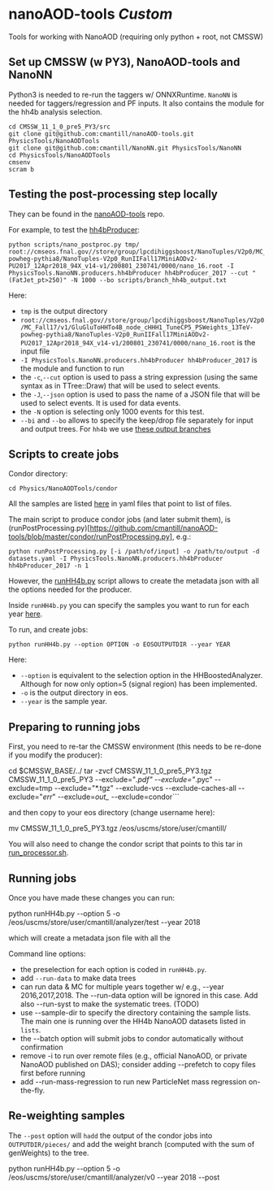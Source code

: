 # nanoAOD-tools *Custom*
Tools for working with NanoAOD (requiring only python + root, not CMSSW)

## Set up CMSSW (w PY3), NanoAOD-tools and NanoNN

Python3 is needed to re-run the taggers w/ ONNXRuntime.
`NanoNN` is needed for taggers/regression and PF inputs.
It also contains the module for the hh4b analysis selection.

    cd CMSSW_11_1_0_pre5_PY3/src
    git clone git@github.com:cmantill/nanoAOD-tools.git PhysicsTools/NanoAODTools
    git clone git@github.com:cmantill/NanoNN.git PhysicsTools/NanoNN
    cd PhysicsTools/NanoAODTools
    cmsenv
    scram b

## Testing the post-processing step locally

They can be found in the [nanoAOD-tools](https://github.com/cms-nanoAOD/nanoAOD-tools#general-instructions-to-run-the-post-processing-step) repo.

For example, to test the [hh4bProducer](https://github.com/cmantill/NanoNN/blob/main/python/producers/hh4bProducer.py):

    python scripts/nano_postproc.py tmp/ root://cmseos.fnal.gov//store/group/lpcdihiggsboost/NanoTuples/V2p0/MC_Fall17/v1/GluGluToHHTo4B_node_cHHH1_TuneCP5_PSWeights_13TeV-powheg-pythia8/NanoTuples-V2p0_RunIIFall17MiniAODv2-PU2017_12Apr2018_94X_v14-v1/200801_230741/0000/nano_16.root -I PhysicsTools.NanoNN.producers.hh4bProducer hh4bProducer_2017 --cut "(FatJet_pt>250)" -N 1000 --bo scripts/branch_hh4b_output.txt

Here:
* `tmp` is the output directory
* `root://cmseos.fnal.gov//store/group/lpcdihiggsboost/NanoTuples/V2p0/MC_Fall17/v1/GluGluToHHTo4B_node_cHHH1_TuneCP5_PSWeights_13TeV-powheg-pythia8/NanoTuples-V2p0_RunIIFall17MiniAODv2-PU2017_12Apr2018_94X_v14-v1/200801_230741/0000/nano_16.root` is the input file
* `-I PhysicsTools.NanoNN.producers.hh4bProducer hh4bProducer_2017` is the module and function to run
* the `-c`,`--cut` option is used to pass a string expression (using the same syntax as in TTree::Draw) that will be used to select events.
* the `-J`,`--json` option is used to pass the name of a JSON file that will be used to select events. It is used for data events.
* the `-N` option is selecting only 1000 events for this test.
* `--bi` and `--bo` allows to specify the keep/drop file separately for input and output trees. For `hh4b` we use [these output branches](https://github.com/cmantill/nanoAOD-tools/blob/master/scripts/branch_hh4b_output.txt)

## Scripts to create jobs

Condor directory:

    cd Physics/NanoAODTools/condor
    
All the samples are listed [here](https://github.com/cmantill/nanoAOD-tools/tree/master/condor/samples) in yaml files that point to list of files.

The main script to produce condor jobs (and later submit them), is (runPostProcessing.py)[https://github.com/cmantill/nanoAOD-tools/blob/master/condor/runPostProcessing.py], e.g.:

    python runPostProcessing.py [-i /path/of/input] -o /path/to/output -d datasets.yaml -I PhysicsTools.NanoNN.producers.hh4bProducer hh4bProducer_2017 -n 1

However, the [runHH4b.py](https://github.com/cmantill/nanoAOD-tools/blob/master/condor/runHH4b.py) script allows to create the metadata json with all the options needed for the producer.

Inside `runHH4b.py` you can specify the samples you want to run for each year [here](https://github.com/cmantill/nanoAOD-tools/blob/master/condor/runHH4b.py#L26-L29).

To run, and create jobs:

    python runHH4b.py --option OPTION -o EOSOUTPUTDIR --year YEAR
    
Here:
* `--option` is equivalent to the selection option in the HHBoostedAnalyzer. Although for now only option=5 (signal region) has been implemented.
* `-o` is the output directory in eos.
* `--year` is the sample year.

## Preparing to running jobs

First, you need to re-tar the CMSSW environment (this needs to be re-done if you modify the producer):

   cd $CMSSW_BASE/../
   tar -zvcf CMSSW_11_1_0_pre5_PY3.tgz CMSSW_11_1_0_pre5_PY3 --exclude="*.pdf" --exclude="*.pyc" --exclude=tmp --exclude="*.tgz" --exclude-vcs --exclude-caches-all --exclude="*err*" --exclude=*out_* --exclude=condor```

and then copy to your eos directory (change username here):

   mv CMSSW_11_1_0_pre5_PY3.tgz /eos/uscms/store/user/cmantill/

You will also need to change the condor script that points to this tar in [run_processor.sh](https://github.com/cmantill/nanoAOD-tools/blob/master/condor/run_processor.sh#L10).

## Running jobs

Once you have made these changes you can run:

   python runHH4b.py --option 5 -o  /eos/uscms/store/user/cmantill/analyzer/test --year 2018

which will create a metadata json file with all the 

Command line options:

* the preselection for each option is coded in `runHH4b.py`.
* add `--run-data` to make data trees
* can run data & MC for multiple years together w/ e.g., --year 2016,2017,2018. The --run-data option will be ignored in this case. Add also --run-syst to make the systematic trees. (TODO)
* use --sample-dir to specify the directory containing the sample lists. The main one is running over the HH4b NanoAOD datasets listed in `lists`.
* the --batch option will submit jobs to condor automatically without confirmation
* remove -i to run over remote files (e.g., official NanoAOD, or private NanoAOD published on DAS); consider adding --prefetch to copy files first before running
* add --run-mass-regression to run new ParticleNet mass regression on-the-fly.

## Re-weighting samples

The `--post` option will `hadd` the output of the condor jobs into `OUTPUTDIR/pieces/` and add the weight branch (computed with the sum of genWeights) to the tree.

   python runHH4b.py --option 5 -o /eos/uscms/store/user/cmantill/analyzer/v0 --year 2018 --post